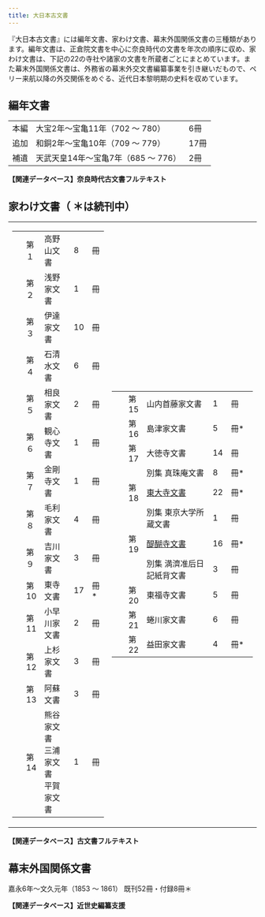 ```yaml
---
title: 大日本古文書
---
```


『大日本古文書』には編年文書、家わけ文書、幕末外国関係文書の三種類があります。編年文書は、正倉院文書を中心に奈良時代の文書を年次の順序に収め、家わけ文書は、下記の22の寺社や諸家の文書を所蔵者ごとにまとめています。また幕末外国関係文書は、外務省の幕末外交文書編纂事業を引き継いだもので、ペリー来航以降の外交関係をめぐる、近代日本黎明期の史料を収めています。

<h2 class="h03">編年文書</h2>

<table width="100%">
    <tbody>
    <tr>
        <td>本編</td>
        <td>大宝2年～宝亀11年（702 ～ 780）</td>
        <td class="text-right">6冊</td>
    </tr>
    <tr>
        <td>追加</td>
        <td>和銅2年～宝亀10年（709 ～ 779）</td>
        <td class="text-right">17冊</td>
    </tr>
    <tr>
        <td>補遺</td>
        <td>天武天皇14年～宝亀7年（685 ～ 776）</td>
        <td class="text-right">2冊</td>
    </tr>
    </tbody>
</table>

<p class="text-right">
    <b>【関連データベース】奈良時代古文書フルテキスト</b>
</p>

<h2 class="h03 mt-10">家わけ文書（ ＊は続刊中）</h2>

<table width="100%" style="border: 1px none gray">
    <tbody>
    <tr>
        <td width="40%">
        <table width="100%" style="border: 1px none gray">
            <tbody>
            <tr>
                <td class="mtx" width="14%"><br /></td>
                <td class="mtx" width="16%">第１</td>
                <td class="mtx" width="52%">高野山文書</td>
                <td class="mtx ar" width="8%">8</td>
                <td class="mtx" width="10%">冊</td>
            </tr>
            <tr>
                <td class="mtx" width="14%"><br /></td>
                <td class="mtx" width="16%">第２</td>
                <td class="mtx" width="52%">浅野家文書</td>
                <td class="mtx ar" width="8%">1</td>
                <td class="mtx" width="10%">冊</td>
            </tr>
            <tr>
                <td class="mtx" width="14%"><br /></td>
                <td class="mtx" width="16%">第３</td>
                <td class="mtx" width="52%">伊達家文書</td>
                <td class="mtx ar" width="8%">10</td>
                <td class="mtx" width="10%">冊</td>
            </tr>
            <tr>
                <td class="mtx" width="14%"><br /></td>
                <td class="mtx" width="16%">第４</td>
                <td class="mtx" width="52%">石清水文書</td>
                <td class="mtx ar" width="8%">6</td>
                <td class="mtx" width="10%">冊</td>
            </tr>
            <tr>
                <td class="mtx" width="14%"><br /></td>
                <td class="mtx" width="16%">第５</td>
                <td class="mtx" width="52%">相良家文書</td>
                <td class="mtx ar" width="8%">2</td>
                <td class="mtx" width="10%">冊</td>
            </tr>
            <tr>
                <td class="mtx" width="14%"><br /></td>
                <td class="mtx" width="16%">第６</td>
                <td class="mtx" width="52%">観心寺文書</td>
                <td class="mtx ar" width="8%">1</td>
                <td class="mtx" width="10%">冊</td>
            </tr>
            <tr>
                <td class="mtx" width="14%"><br /></td>
                <td class="mtx" width="16%">第７</td>
                <td class="mtx" width="52%">金剛寺文書</td>
                <td class="mtx ar" width="8%">1</td>
                <td class="mtx" width="10%">冊</td>
            </tr>
            <tr>
                <td class="mtx" width="14%"><br /></td>
                <td class="mtx" width="16%">第８</td>
                <td class="mtx" width="52%">毛利家文書</td>
                <td class="mtx ar" width="8%">4</td>
                <td class="mtx" width="10%">冊</td>
            </tr>
            <tr>
                <td class="mtx" width="14%"><br /></td>
                <td class="mtx" width="16%">第９</td>
                <td class="mtx" width="52%">吉川家文書</td>
                <td class="mtx ar" width="8%">3</td>
                <td class="mtx" width="10%">冊</td>
            </tr>
            <tr>
                <td class="mtx" width="14%"><br /></td>
                <td class="mtx" width="16%">第10</td>
                <td class="mtx" width="52%">東寺文書</td>
                <td class="mtx ar" width="8%">17</td>
                <td class="mtx" width="10%">冊*</td>
            </tr>
            <tr>
                <td class="mtx" width="14%"><br /></td>
                <td class="mtx" width="16%">第11</td>
                <td class="mtx" width="52%">小早川家文書</td>
                <td class="mtx ar" width="8%">2</td>
                <td class="mtx" width="10%">冊</td>
            </tr>
            <tr>
                <td class="mtx" width="14%"><br /></td>
                <td class="mtx" width="16%">第12</td>
                <td class="mtx" width="52%">上杉家文書</td>
                <td class="mtx ar" width="8%">3</td>
                <td class="mtx" width="10%">冊</td>
            </tr>
            <tr>
                <td class="mtx" width="14%"><br /></td>
                <td class="mtx" width="16%">第13</td>
                <td class="mtx" width="52%">阿蘇文書</td>
                <td class="mtx ar" width="8%">3</td>
                <td class="mtx" width="10%">冊</td>
            </tr>
            <tr>
                <td class="mtx" width="14%"><br /></td>
                <td class="mtx" width="16%">第14</td>
                <td class="mtx" width="52%">
                熊谷家文書<br />三浦家文書<br />平賀家文書
                </td>
                <td class="mtx ar" width="8%">1</td>
                <td class="mtx" width="10%">冊</td>
            </tr>
            </tbody>
        </table>
        </td>
        <td width="60%">
        <table width="100%" style="border: 1px none gray">
            <tbody>
            <tr>
                <td class="mtx" width="10%"><br /></td>
                <td class="mtx" width="10%">第15</td>
                <td class="mtx" width="55%">山内首藤家文書</td>
                <td class="mtx ar" width="5%">1</td>
                <td class="mtx" width="20%">冊</td>
            </tr>
            <tr>
                <td class="mtx" width="10%"><br /></td>
                <td class="mtx" width="10%">第16</td>
                <td class="mtx" width="55%">島津家文書</td>
                <td class="mtx ar" width="5%">5</td>
                <td class="mtx" width="20%">冊*</td>
            </tr>
            <tr>
                <td class="mtx" width="10%"><br /></td>
                <td class="mtx" width="10%">第17</td>
                <td class="mtx" width="55%">大徳寺文書</td>
                <td class="mtx ar" width="5%">14</td>
                <td class="mtx" width="20%">冊</td>
            </tr>
            <tr>
                <td class="mtx" width="10%"><br /></td>
                <td class="mtx" width="10%"><br /></td>
                <td class="mtx" width="55%">別集 真珠庵文書</td>
                <td class="mtx ar" width="5%">8</td>
                <td class="mtx" width="20%">冊*</td>
            </tr>
            <tr>
                <td class="mtx" width="10%"><br /></td>
                <td class="mtx" width="10%">第18</td>
                <td class="mtx" width="55%">
                <a
                    href="https://www.hi.u-tokyo.ac.jp/personal/endo/todaijinote.html"
                    target="blank"
                    >東大寺文書</a
                >
                </td>
                <td class="mtx ar" width="5%">22</td>
                <td class="mtx" width="20%">冊*</td>
            </tr>
            <tr>
                <td class="mtx" width="10%"><br /></td>
                <td class="mtx" width="10%"><br /></td>
                <td class="mtx" width="55%">別集 東京大学所蔵文書</td>
                <td class="mtx ar" width="5%">1</td>
                <td class="mtx" width="20%">冊</td>
            </tr>
            <tr>
                <td class="mtx" width="10%"><br /></td>
                <td class="mtx" width="10%">第19</td>
                <td class="mtx" width="55%">
                <a
                    href="https://www.hi.u-tokyo.ac.jp/personal/shinichi/daigo.htm"
                    target="blank"
                    >醍醐寺文書</a
                >
                </td>
                <td class="mtx ar" width="5%">16</td>
                <td class="mtx" width="20%">冊*</td>
            </tr>
            <tr>
                <td class="mtx" width="10%"><br /></td>
                <td class="mtx" width="10%"><br /></td>
                <td class="mtx" width="55%">別集 満濟准后日記紙背文書</td>
                <td class="mtx ar" width="5%">3</td>
                <td class="mtx" width="20%">冊</td>
            </tr>
            <tr>
                <td class="mtx" width="10%"><br /></td>
                <td class="mtx" width="10%">第20</td>
                <td class="mtx" width="55%">東福寺文書</td>
                <td class="mtx ar" width="5%">5</td>
                <td class="mtx" width="20%">冊</td>
            </tr>
            <tr>
                <td class="mtx" width="10%"><br /></td>
                <td class="mtx" width="10%">第21</td>
                <td class="mtx" width="55%">蜷川家文書</td>
                <td class="mtx ar" width="5%">6</td>
                <td class="mtx" width="20%">冊</td>
            </tr>
            <tr>
                <td class="mtx" width="10%"><br /></td>
                <td class="mtx" width="10%">第22</td>
                <td class="mtx" width="55%">益田家文書</td>
                <td class="mtx ar" width="5%">4</td>
                <td class="mtx" width="20%">冊*</td>
            </tr>
            </tbody>
        </table>
        </td>
    </tr>
    </tbody>
</table>

<p class="text-right">
    <b>【関連データベース】古文書フルテキスト</b>
</p>

<h2 class="h03 mt-10">幕末外国関係文書</h2>

嘉永6年～文久元年（1853 ～ 1861） 既刊52冊・付録8冊＊

<p class="text-right">
    <b>【関連データベース】近世史編纂支援</b>
</p>

<v-img class="mt1"
    src="/assets/img/publication/pub_komo.jpeg"
    caption="益田祥兼譲状（益田家文書）"></v-img>